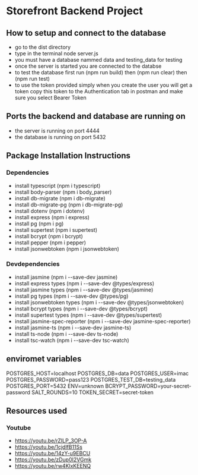 # Storefront Backend Project

## How to setup and connect to the database

- go to the dist directory
- type in the terminal node server.js
- you must have a database nammed data and testing_data for testing
- once the server is started you are connected to the databse
- to test the database first run (npm run build) then (npm run clear) then (npm run test)
- to use the token provided simply when you create the user you will get a token copy this token to the Authentication tab in postman and make sure you select Bearer Token

## Ports the backend and database are running on

- the server is running on port 4444
- the database is running on port 5432

## Package Installation Instructions

### Dependencies

- install typescript (npm i typescript)
- install body-parser (npm i body_parser)
- install db-migrate (npm i db-migrate)
- install db-migrate-pg (npm i db-migrate-pg)
- install dotenv (npm i dotenv)
- install express (npm i express)
- install pg (npm i pg)
- install supertest (npm i supertest)
- install bcrypt (npm i bcrypt)
- install pepper (npm i pepper)
- install jsonwebtoken (npm i jsonwebtoken)

### Devdependencies

- install jasmine (npm i --save-dev jasmine)
- install express types (npm i --save-dev @types/express)
- install jasmine types (npm i --save-dev @types/jasmine)
- install pg types (npm i --save-dev @types/pg)
- install jsonwebtoken types (npm i --save-dev @types/jsonwebtoken)
- install bcrypt types (npm i --save-dev @types/bcrypt)
- install supertest types (npm i --save-dev @types/supertest)
- install jasmine-spec-reporter (npm i --save-dev jasmine-spec-reporter)
- install jasmine-ts (npm i --save-dev jasmine-ts)
- install ts-node (npm i --save-dev ts-node)
- install tsc-watch (npm i --save-dev tsc-watch)

## enviromet variables

POSTGRES_HOST=localhost
POSTGRES_DB=data
POSTGRES_USER=imac
POSTGRES_PASSWORD=pass123
POSTGRES_TEST_DB=testing_data
POSTGRES_PORT=5432
ENV=unknown
BCRYPT_PASSWORD=your-secret-password
SALT_ROUNDS=10
TOKEN_SECRET=secret-token

## Resources used

### Youtube

- https://youtu.be/rZILP_3OP-A
- https://youtu.be/1cjdlfB11Ss
- https://youtu.be/14zY-u9EBCU
- https://youtu.be/zDup0I2VGmk
- https://youtu.be/rw4KlxKEENQ
